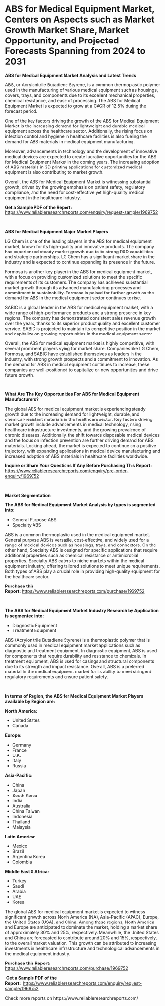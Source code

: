 <p><h1>ABS for Medical Equipment Market, Centers on Aspects such as Market Growth Market Share, Market Opportunity, and Projected Forecasts Spanning from 2024 to 2031</h1></p><p><strong>ABS for Medical Equipment Market Analysis and Latest Trends</strong></p>
<p><p>ABS, or Acrylonitrile Butadiene Styrene, is a common thermoplastic polymer used in the manufacturing of various medical equipment such as housings, covers, trays, and components due to its excellent mechanical properties, chemical resistance, and ease of processing. The ABS for Medical Equipment Market is expected to grow at a CAGR of 12.5% during the forecast period.</p><p>One of the key factors driving the growth of the ABS for Medical Equipment Market is the increasing demand for lightweight and durable medical equipment across the healthcare sector. Additionally, the rising focus on infection control and hygiene in healthcare facilities is also fueling the demand for ABS materials in medical equipment manufacturing.</p><p>Moreover, advancements in technology and the development of innovative medical devices are expected to create lucrative opportunities for the ABS for Medical Equipment Market in the coming years. The increasing adoption of ABS materials in 3D printing applications for customized medical equipment is also contributing to market growth.</p><p>Overall, the ABS for Medical Equipment Market is witnessing substantial growth, driven by the growing emphasis on patient safety, regulatory compliance, and the need for cost-effective yet high-quality medical equipment in the healthcare industry.</p></p>
<p><strong>Get a Sample PDF of the Report:&nbsp;</strong> <a href="https://www.reliableresearchreports.com/enquiry/request-sample/1969752">https://www.reliableresearchreports.com/enquiry/request-sample/1969752</a></p>
<p>&nbsp;</p>
<p><strong>ABS for Medical Equipment Major Market Players</strong></p>
<p><p>LG Chem is one of the leading players in the ABS for medical equipment market, known for its high-quality and innovative products. The company has experienced steady market growth due to its strong R&D capabilities and strategic partnerships. LG Chem has a significant market share in the industry and is expected to continue expanding its presence in the future.</p><p>Formosa is another key player in the ABS for medical equipment market, with a focus on providing customized solutions to meet the specific requirements of its customers. The company has achieved substantial market growth through its advanced manufacturing processes and commitment to sustainability. Formosa is poised for further growth as the demand for ABS in the medical equipment sector continues to rise.</p><p>SABIC is a global leader in the ABS for medical equipment market, with a wide range of high-performance products and a strong presence in key regions. The company has demonstrated consistent sales revenue growth over the years, thanks to its superior product quality and excellent customer service. SABIC is projected to maintain its competitive position in the market and capitalize on growing opportunities in the medical equipment sector.</p><p>Overall, the ABS for medical equipment market is highly competitive, with several prominent players vying for market share. Companies like LG Chem, Formosa, and SABIC have established themselves as leaders in the industry, with strong growth prospects and a commitment to innovation. As the demand for ABS in medical equipment continues to increase, these companies are well-positioned to capitalize on new opportunities and drive future growth.</p></p>
<p>&nbsp;</p>
<p><strong>What Are The Key Opportunities For ABS for Medical Equipment Manufacturers?</strong></p>
<p><p>The global ABS for medical equipment market is experiencing steady growth due to the increasing demand for lightweight, durable, and chemical-resistant materials in the healthcare sector. Key factors driving market growth include advancements in medical technology, rising healthcare infrastructure investments, and the growing prevalence of chronic diseases. Additionally, the shift towards disposable medical devices and the focus on infection prevention are further driving demand for ABS materials. Looking ahead, the market is expected to continue on a positive trajectory, with expanding applications in medical device manufacturing and increased adoption of ABS materials in healthcare facilities worldwide.</p></p>
<p><strong>Inquire or Share Your Questions If Any Before Purchasing This Report:</strong> <a href="https://www.reliableresearchreports.com/enquiry/pre-order-enquiry/1969752">https://www.reliableresearchreports.com/enquiry/pre-order-enquiry/1969752</a></p>
<p>&nbsp;</p>
<p><strong>Market Segmentation</strong></p>
<p><strong>The ABS for Medical Equipment Market Analysis by types is segmented into:</strong></p>
<p><ul><li>General Purpose ABS</li><li>Specialty ABS</li></ul></p>
<p><p>ABS is a common thermoplastic used in the medical equipment market. General purpose ABS is versatile, cost-effective, and widely used for a range of medical devices such as housings, trays, and connectors. On the other hand, Specialty ABS is designed for specific applications that require additional properties such as chemical resistance or antimicrobial properties. Specialty ABS caters to niche markets within the medical equipment industry, offering tailored solutions to meet unique requirements. Both types of ABS play a crucial role in providing high-quality equipment for the healthcare sector.</p></p>
<p><strong>Purchase this Report:&nbsp;</strong><a href="https://www.reliableresearchreports.com/purchase/1969752">https://www.reliableresearchreports.com/purchase/1969752</a></p>
<p>&nbsp;</p>
<p><strong>The ABS for Medical Equipment Market Industry Research by Application is segmented into:</strong></p>
<p><ul><li>Diagnostic Equipment</li><li>Treatment Equipment</li></ul></p>
<p><p>ABS (Acrylonitrile Butadiene Styrene) is a thermoplastic polymer that is commonly used in medical equipment market applications such as diagnostic and treatment equipment. In diagnostic equipment, ABS is used for components that require durability and resistance to chemicals. In treatment equipment, ABS is used for casings and structural components due to its strength and impact resistance. Overall, ABS is a preferred material in the medical equipment market for its ability to meet stringent regulatory requirements and ensure patient safety.</p></p>
<p>&nbsp;</p>
<p><strong>In terms of Region, the ABS for Medical Equipment Market Players available by Region are:</strong></p>
<p>
    <p> <strong> North America: </strong>
        <ul>
            <li>United States</li>
            <li>Canada</li>
        </ul>
        </p> 
    <p> <strong> Europe: </strong>
        <ul>
            <li>Germany</li>
            <li>France</li>
            <li>U.K.</li>
            <li>Italy</li>
            <li>Russia</li>
        </ul>
        </p> 
    <p> <strong> Asia-Pacific: </strong>
        <ul>
            <li>China</li>
            <li>Japan</li>
            <li>South Korea</li>
            <li>India</li>
            <li>Australia</li>
            <li>China Taiwan</li>
            <li>Indonesia</li>
            <li>Thailand</li>
            <li>Malaysia</li>
        </ul>
        </p> 
    <p> <strong> Latin America: </strong>
        <ul>
            <li>Mexico</li>
            <li>Brazil</li>
            <li>Argentina Korea</li>
            <li>Colombia</li>
        </ul>
        </p> 
    <p> <strong> Middle East & Africa: </strong>
        <ul>
            <li>Turkey</li>
            <li>Saudi</li>
            <li>Arabia</li>
            <li>UAE</li>
            <li>Korea</li>
        </ul>
    </p>
    </p>
<p><p>The global ABS for medical equipment market is expected to witness significant growth across North America (NA), Asia-Pacific (APAC), Europe, the United States (USA), and China. Among these regions, North America and Europe are anticipated to dominate the market, holding a market share of approximately 30% and 25%, respectively. Meanwhile, the United States and China are forecasted to contribute around 20% and 15%, respectively, to the overall market valuation. This growth can be attributed to increasing investments in healthcare infrastructure and technological advancements in the medical equipment industry.</p></p>
<p><strong>Purchase this Report: </strong><a href="https://www.reliableresearchreports.com/purchase/1969752">https://www.reliableresearchreports.com/purchase/1969752</a></p>
<p>&nbsp;<strong>Get a Sample PDF of the Report:&nbsp;&nbsp;</strong><a href="https://www.reliableresearchreports.com/enquiry/request-sample/1969752">https://www.reliableresearchreports.com/enquiry/request-sample/1969752</a></p>
<p><strong></strong></p>
<p>Check more reports on https://www.reliableresearchreports.com/</p>
